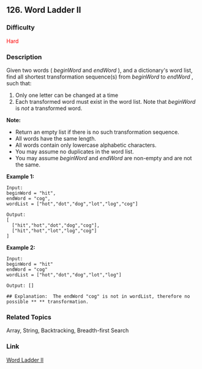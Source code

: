 ## 126. Word Ladder II
### Difficulty

 <font color=red>Hard</font>

### Description

Given two words ( _beginWord_ and _endWord_ ), and a dictionary's word list,
find all shortest transformation sequence(s) from _beginWord_ to _endWord_ ,
such that:

  1. Only one letter can be changed at a time
  2. Each transformed word must exist in the word list. Note that _beginWord_ is _not_ a transformed word.

**Note:**

  * Return an empty list if there is no such transformation sequence.
  * All words have the same length.
  * All words contain only lowercase alphabetic characters.
  * You may assume no duplicates in the word list.
  * You may assume _beginWord_ and _endWord_ are non-empty and are not the same.

**Example 1:**
            Input:    beginWord = "hit",    endWord = "cog",    wordList = ["hot","dot","dog","lot","log","cog"]        Output:    [      ["hit","hot","dot","dog","cog"],      ["hit","hot","lot","log","cog"]    ]    

**Example 2:**
            Input:    beginWord = "hit"    endWord = "cog"    wordList = ["hot","dot","dog","lot","log"]        Output: []        ## Explanation:  The endWord "cog" is not in wordList, therefore no possible ** ** transformation.    


### Related Topics

Array, String, Backtracking, Breadth-first Search


### Link
[Word Ladder II](https://leetcode.com/problems/word-ladder-ii)
